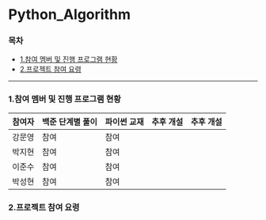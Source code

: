 # Python_Algorithm

### 목차
* [1.참여 멤버 및 진행 프로그램 현황](#1.참여-멤버-및-진행-프로그램-현황)
* [2.프로젝트 참여 요령](#2.프로젝트-참여-요령)
---

### 1.참여 멤버 및 진행 프로그램 현황   

| 참여자 |   백준 단계별 풀이   |   파이썬 교재  |    추후 개설  |   추후 개설    |
| :----: | ---- | ---- | ---- | ---- |
| 강문영 |   참여   |  참여    |      |      |
| 박지현 |   참여   |    참여  |      |      |
| 이준수 |  참여    |   참여   |      |      |
| 박성현 |  참여    |    참여  |      |      |

### 2.프로젝트 참여 요령
